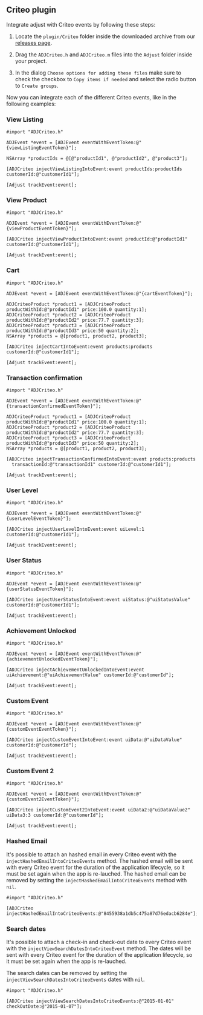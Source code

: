 ## Criteo plugin

Integrate adjust with Criteo events by following these steps:

1. Locate the `plugin/Criteo` folder inside the downloaded archive from our [releases page](https://github.com/adjust/ios_sdk/releases).

2. Drag the `ADJCriteo.h` and `ADJCriteo.m` files into the `Adjust` folder inside your project.

3. In the dialog `Choose options for adding these files` make sure to check the checkbox
to `Copy items if needed` and select the radio button to `Create groups`.

Now you can integrate each of the different Criteo events, like in the following examples:

### View Listing

```objc
#import "ADJCriteo.h"

ADJEvent *event = [ADJEvent eventWithEventToken:@"{viewListingEventToken}"];

NSArray *productIds = @[@"productId1", @"productId2", @"product3"];

[ADJCriteo injectViewListingIntoEvent:event productIds:productIds customerId:@"customerId1"];

[Adjust trackEvent:event];
```

### View Product

```objc
#import "ADJCriteo.h"

ADJEvent *event = [ADJEvent eventWithEventToken:@"{viewProductEventToken}"];

[ADJCriteo injectViewProductIntoEvent:event productId:@"productId1" customerId:@"customerId1"];

[Adjust trackEvent:event];
```

### Cart

```objc
#import "ADJCriteo.h"

ADJEvent *event = [ADJEvent eventWithEventToken:@"{cartEventToken}"];

ADJCriteoProduct *product1 = [ADJCriteoProduct productWithId:@"productId1" price:100.0 quantity:1];
ADJCriteoProduct *product2 = [ADJCriteoProduct productWithId:@"productId2" price:77.7 quantity:3];
ADJCriteoProduct *product3 = [ADJCriteoProduct productWithId:@"productId3" price:50 quantity:2];
NSArray *products = @[product1, product2, product3];

[ADJCriteo injectCartIntoEvent:event products:products customerId:@"customerId1"];

[Adjust trackEvent:event];
```

### Transaction confirmation

```objc
#import "ADJCriteo.h"

ADJEvent *event = [ADJEvent eventWithEventToken:@"{transactionConfirmedEventToken}"];

ADJCriteoProduct *product1 = [ADJCriteoProduct productWithId:@"productId1" price:100.0 quantity:1];
ADJCriteoProduct *product2 = [ADJCriteoProduct productWithId:@"productId2" price:77.7 quantity:3];
ADJCriteoProduct *product3 = [ADJCriteoProduct productWithId:@"productId3" price:50 quantity:2];
NSArray *products = @[product1, product2, product3];

[ADJCriteo injectTransactionConfirmedIntoEvent:event products:products 
  transactionId:@"transactionId1" customerId:@"customerId1"];

[Adjust trackEvent:event];
```

### User Level

```objc
#import "ADJCriteo.h"

ADJEvent *event = [ADJEvent eventWithEventToken:@"{userLevelEventToken}"];

[ADJCriteo injectUserLevelIntoEvent:event uiLevel:1 customerId:@"customerId1"];

[Adjust trackEvent:event];
```

### User Status

```objc
#import "ADJCriteo.h"

ADJEvent *event = [ADJEvent eventWithEventToken:@"{userStatusEventToken}"];

[ADJCriteo injectUserStatusIntoEvent:event uiStatus:@"uiStatusValue" customerId:@"customerId1"];

[Adjust trackEvent:event];
```

### Achievement Unlocked

```objc
#import "ADJCriteo.h"

ADJEvent *event = [ADJEvent eventWithEventToken:@"{achievementUnlockedEventToken}"];

[ADJCriteo injectAchievementUnlockedIntoEvent:event uiAchievement:@"uiAchievementValue" customerId:@"customerId"];

[Adjust trackEvent:event];
```

### Custom Event

```objc
#import "ADJCriteo.h"

ADJEvent *event = [ADJEvent eventWithEventToken:@"{customEventEventToken}"];

[ADJCriteo injectCustomEventIntoEvent:event uiData:@"uiDataValue" customerId:@"customerId"];

[Adjust trackEvent:event];
```

### Custom Event 2

```objc
#import "ADJCriteo.h"

ADJEvent *event = [ADJEvent eventWithEventToken:@"{customEvent2EventToken}"];

[ADJCriteo injectCustomEvent2IntoEvent:event uiData2:@"uiDataValue2" uiData3:3 customerId:@"customerId"];

[Adjust trackEvent:event];
```

### Hashed Email

It's possible to attach an hashed email in every Criteo event with the `injectHashedEmailIntoCriteoEvents` method.
The hashed email will be sent with every Criteo event for the duration of the application lifecycle,
so it must be set again when the app is re-lauched.
The hashed email can be removed by setting the `injectHashedEmailIntoCriteoEvents` method with `nil`.

```objc
#import "ADJCriteo.h"

[ADJCriteo injectHashedEmailIntoCriteoEvents:@"8455938a1db5c475a87d76edacb6284e"];
```

### Search dates

It's possible to attach a check-in and check-out date to every Criteo event with the `injectViewSearchDatesIntoCriteoEvent` method. The dates will be sent with every Criteo event for the duration of the application lifecycle, so it must be set again when the app is re-lauched.

The search dates can be removed by setting the `injectViewSearchDatesIntoCriteoEvents` dates with `nil`.

```objc
#import "ADJCriteo.h"

[ADJCriteo injectViewSearchDatesIntoCriteoEvents:@"2015-01-01" checkOutDate:@"2015-01-07"];
```
